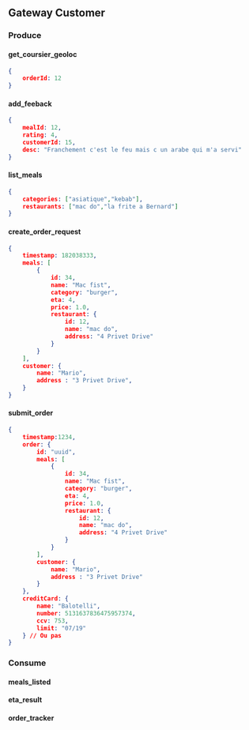 ## Gateway Customer
### Produce

#### get_coursier_geoloc

```json
{
    orderId: 12
}
```
#### add_feeback
```json
{
    mealId: 12,
    rating: 4,
    customerId: 15,
    desc: "Franchement c'est le feu mais c un arabe qui m'a servi"
}
```
#### list_meals
```json
{
    categories: ["asiatique","kebab"],
    restaurants: ["mac do","la frite a Bernard"]
}
```
#### create_order_request
```json
{
    timestamp: 182038333,
    meals: [
        {
            id: 34,
            name: "Mac fist",
            category: "burger",
            eta: 4,
            price: 1.0,
            restaurant: {
                id: 12,
                name: "mac do",
                address: "4 Privet Drive"
            }
        }
    ],
    customer: {
        name: "Mario",
        address : "3 Privet Drive",
    }
}
```
#### submit_order
```json
{
    timestamp:1234,
    order: {
        id: "uuid",
        meals: [
            {
                id: 34,
                name: "Mac fist",
                category: "burger",
                eta: 4,
                price: 1.0,
                restaurant: {
                    id: 12,
                    name: "mac do",
                    address: "4 Privet Drive"
                }
            }
        ],
        customer: {
            name: "Mario",
            address : "3 Privet Drive"
        }
    },
    creditCard: {
        name: "Balotelli",
        number: 5131637836475957374,
        ccv: 753,
        limit: "07/19"
    } // Ou pas
}
```


### Consume
#### meals_listed
#### eta_result
#### order_tracker